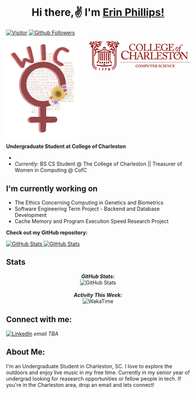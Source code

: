 <h1 align='center'> Hi there,✌️ I'm <a href="https://erinphillips.github.io/erinphillips/" target="blank">Erin Phillips!</a></h1>

[![Visitor](https://visitor-badge.laobi.icu/badge?page_id=erinphillips.erinphillips)](https://github.com/erinphillips) [![Github Followers](https://img.shields.io/github/followers/erinphillips.svg?style=social&lavel=Follow)](https://github.com/erinphillips?tab=followers)
    
 <img src="images/wicLogo.png" alt="wic logo" width="200" align="center"/><img src="images/compu-scien.jpg" alt="cofc header" width="55%" align="right"/></h1>
<p align='left'><b>Undergraduate Student at College of Charleston</b></p>

- 
- <i>Currently:</i> BS CS Student @ The College of Charleston || Treasurer of Women in Computing @ CofC

<h2>I'm currently working on</h2>

- The Ethics Concerning Computing in Genetics and Biometrics
- Software Engineering Term Project - Backend and Database Development
- Cache Memory and Program Execution Speed Research Project

__Check out my GitHub repository:__

<div>
    <p>
        <a href="https://github.com/ErinPhillips/CSCI320">
            <img src="https://github-readme-stats.vercel.app/api/pin/?username=erinphillips&repo=CSCI320" alt="GitHub Stats" />
        </a>
        <a href="https://github.com/ErinPhillips/CSCI310">
            <img src="https://github-readme-stats.vercel.app/api/pin/?username=erinphillips&repo=CSCI310" alt="GitHub Stats" />
        </a>
    </p>
</div>

<h2>Stats</h2>

<div>
    <p align="center">
    <b><em>GitHub Stats:</em></b> <br/>
        <img src="https://github-readme-streak-stats.herokuapp.com/?user=erinphillips" alt="GitHub Stats" />
    <br/><br/>
    <b><em>Activity This Week:</em></b> <br/>
        <img src="http://github-readme-stats.vercel.app/api/wakatime?username=erinphillips" alt="WakaTime" />
    </p>

<h2>Connect with me:</h2>

<a href="https://www.linkedin.com/in/erin-phillips-26b840195/">![LinkedIn](https://img.shields.io/badge/LinkedIn-0077B5?style=for-the-badge&logo=linkedin&logoColor=white)</a>
*email TBA*
</div>

<h2> About Me:</h2>

I'm an Undergraduate Student in Charleston, SC. I love to explore the outdoors and enjoy live music in my free time. Currently in my senior year of undergrad looking for reasearch opportunities or fellow people in tech. If you're in the Charleston area, drop an email and lets connect!
